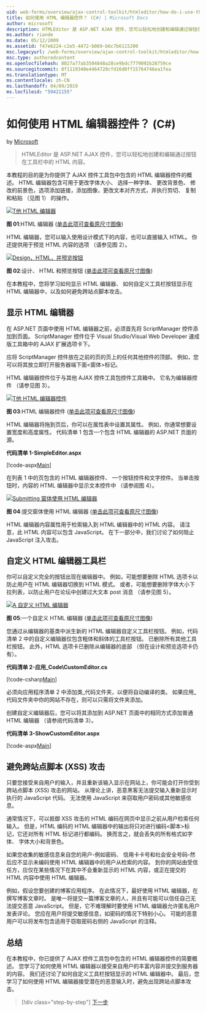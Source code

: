 ```yaml
---
uid: web-forms/overview/ajax-control-toolkit/htmleditor/how-do-i-use-the-html-editor-control-cs
title: 如何使用 HTML 编辑器控件？ (C#) | Microsoft Docs
author: microsoft
description: HTMLEditor 是 ASP.NET AJAX 控件，您可以轻松地创建和编辑通过按钮在工具栏中的 HTML 内容。
ms.author: riande
ms.date: 05/12/2009
ms.assetid: f47e6224-c2e5-4472-b069-b6c7b6115200
msc.legacyurl: /web-forms/overview/ajax-control-toolkit/htmleditor/how-do-i-use-the-html-editor-control-cs
msc.type: authoredcontent
ms.openlocfilehash: 8027a77ab3504848a28ce9bdc7779092b28759ce
ms.sourcegitcommit: 0f1119340e4464720cfd16d0ff15764746ea1fea
ms.translationtype: MT
ms.contentlocale: zh-CN
ms.lasthandoff: 04/09/2019
ms.locfileid: "59421155"
---
```

# <a name="how-do-i-use-the-html-editor-control-c"></a>如何使用 HTML 编辑器控件？ (C#)

by [Microsoft](https://github.com/microsoft)

> HTMLEditor 是 ASP.NET AJAX 控件，您可以轻松地创建和编辑通过按钮在工具栏中的 HTML 内容。


本教程的目的是为你提供了 AJAX 控件工具包中包含的 HTML 编辑器控件的概述。 HTML 编辑器包含可用于更改字体大小、 选择一种字体、 更改背景色、 修改的前景色，选项添加链接，添加图像，更改文本对齐方式，并执行剪切、 复制和粘贴 （见图 1） 的操作。


[![T他 HTML 编辑器](how-do-i-use-the-html-editor-control-cs/_static/image1.jpg)](how-do-i-use-the-html-editor-control-cs/_static/image1.png)

**图 01**:HTML 编辑器 ([单击此项可查看原尺寸图像](how-do-i-use-the-html-editor-control-cs/_static/image2.png))


HTML 编辑器，您可以输入使用设计模式下的内容，也可以直接输入 HTML。 你还提供用于预览 HTML 内容的选项 （请参见图 2）。


[![Design，HTML，并预览按钮](how-do-i-use-the-html-editor-control-cs/_static/image2.jpg)](how-do-i-use-the-html-editor-control-cs/_static/image3.png)

**图 02**:设计、 HTML 和预览按钮 ([单击此项可查看原尺寸图像](how-do-i-use-the-html-editor-control-cs/_static/image4.png))


在本教程中，您将学习如何显示 HTML 编辑器、 如何自定义工具栏按钮显示在 HTML 编辑器中，以及如何避免跨站点脚本攻击。

## <a name="displaying-the-html-editor"></a>显示 HTML 编辑器

在 ASP.NET 页面中使用 HTML 编辑器之前，必须首先将 ScriptManager 控件添加到页面。 ScriptManager 控件位于 Visual Studio/Visual Web Developer 速成版工具箱中的 AJAX 扩展选项卡下。

应将 ScriptManager 控件放在之前的页的页上的任何其他控件的顶部。 例如，您可以将其放立即打开服务器端下面&lt;窗体&gt;标记。

HTML 编辑器控件位于与其他 AJAX 控件工具包控件工具箱中。 它名为编辑器控件 （请参见图 3）。


[![T他 HTML 编辑器控件](how-do-i-use-the-html-editor-control-cs/_static/image3.jpg)](how-do-i-use-the-html-editor-control-cs/_static/image5.png)

**图 03**:HTML 编辑器控件 ([单击此项可查看原尺寸图像](how-do-i-use-the-html-editor-control-cs/_static/image6.png))


HTML 编辑器将拖到页后，你可以在属性表中设置其属性。 例如，你通常想要设置宽度和高度属性。 代码清单 1 包含一个包含 HTML 编辑器的 ASP.NET 页面的源。

**代码清单 1-SimpleEditor.aspx**

[!code-aspx[Main](how-do-i-use-the-html-editor-control-cs/samples/sample1.aspx)]

在列表 1 中的页包含的 HTML 编辑器控件、 一个按钮控件和文字控件。 当单击按钮时，内容的 HTML 编辑器中显示文本控件中 （请参阅图 4）。


[![Submitting 窗体使用 HTML 编辑器](how-do-i-use-the-html-editor-control-cs/_static/image4.jpg)](how-do-i-use-the-html-editor-control-cs/_static/image7.png)

**图 04**:提交窗体使用 HTML 编辑器 ([单击此项可查看原尺寸图像](how-do-i-use-the-html-editor-control-cs/_static/image8.png))


HTML 编辑器内容属性用于检索输入到 HTML 编辑器中的 HTML 内容。 请注意，此 HTML 内容可以包含 JavaScript。 在下一部分中，我们讨论了如何阻止 JavaScript 注入攻击。

## <a name="customizing-the-html-editor-toolbar"></a>自定义 HTML 编辑器工具栏

你可以自定义完全的按钮出现在编辑器中。 例如，可能想要删除 HTML 选项卡以防止用户在 HTML 编辑器切换到 HTML 模式。 或者，可能想要删除字体大小下拉列表，以防止用户在论坛中创建过大文本 post 消息 （请参见图 5）。


[![A 自定义 HTML 编辑器](how-do-i-use-the-html-editor-control-cs/_static/image5.jpg)](how-do-i-use-the-html-editor-control-cs/_static/image9.png)

**图 05**:一个自定义 HTML 编辑器 ([单击此项可查看原尺寸图像](how-do-i-use-the-html-editor-control-cs/_static/image10.png))


您通过从编辑器的基类中派生新的 HTML 编辑器自定义工具栏按钮。 例如，代码清单 2 中的自定义编辑器仅包含粗体和斜体的工具栏按钮。 已删除所有其他工具栏按钮。 此外，HTML 选项卡已删除从编辑器的底部 （但在设计和预览选项卡仍有）。

**代码清单 2-应用\_Code\CustomEditor.cs**

[!code-csharp[Main](how-do-i-use-the-html-editor-control-cs/samples/sample2.cs)]

必须向应用程序清单 2 中添加类\_代码文件夹，以便将自动编译的类。 如果应用\_代码文件夹中你的网站不存在，则可以只需将文件夹添加。

创建自定义编辑器后，您可以将其添加到 ASP.NET 页面中的相同方式添加普通 HTML 编辑器 （请参阅代码清单 3）。

**代码清单 3-ShowCustomEditor.aspx**

[!code-aspx[Main](how-do-i-use-the-html-editor-control-cs/samples/sample3.aspx)]

## <a name="avoiding-cross-site-scripting-xss-attacks"></a>避免跨站点脚本 (XSS) 攻击

只要您接受来自用户的输入，并且重新该输入显示在网站上，你可能会打开你受到跨站点脚本 (XSS) 攻击的网站。 从理论上讲，恶意黑客无法提交输入重新显示时执行的 JavaScript 代码。 无法使用 JavaScript 来窃取用户密码或其他敏感信息。

通常情况下，可以抵御 XSS 攻击的 HTML 编码在网页中显示之前从用户检索任何输入。 但是，HTML 编码的 HTML 编辑器中的输出将只对进行编码&lt;脚本&gt;标记，它还对所有 HTML 标记进行都编码。 换而言之，就会丢失的所有格式如字体、 字体大小和背景色。

如果您收集的敏感信息来自您的用户-例如密码、 信用卡卡号和社会安全号码-然后应不显示未编码使用 HTML 编辑器中的用户从检索的内容。 到你的网站由受信任方，应仅在某些情况下在其中不会重新显示的 HTML 内容，或正在提交的 HTML 内容中使用 HTML 编辑器。

例如，假设您要创建的博客应用程序。 在此情况下，最好使用 HTML 编辑器，在撰写博客文章时。 是唯一将提交一篇博客文章的人，并且有可能可以信任自己无法提交恶意 JavaScript。 但是，它不难理解时要使用 HTML 编辑器允许匿名用户发表评论。 您应在用户将提交敏感信息，如密码的情况下特别小心。 可能的恶意用户可以将发布包含适用于窃取密码右侧的 JavaScript 的注释。

## <a name="summary"></a>总结

在本教程中，你已提供了 AJAX 控件工具包中包含的 HTML 编辑器控件的简要概述。 您学习了如何使用 HTML 编辑器以接受来自用户的丰富内容并提交到服务器的内容。 我们还讨论了如何自定义工具栏按钮显示的 HTML 编辑器中。 最后，您学习了如何使用 HTML 编辑器接受潜在的恶意输入时，避免出现跨站点脚本攻击。

> [!div class="step-by-step"]
> [下一步](how-do-i-use-the-html-editor-control-vb.md)
